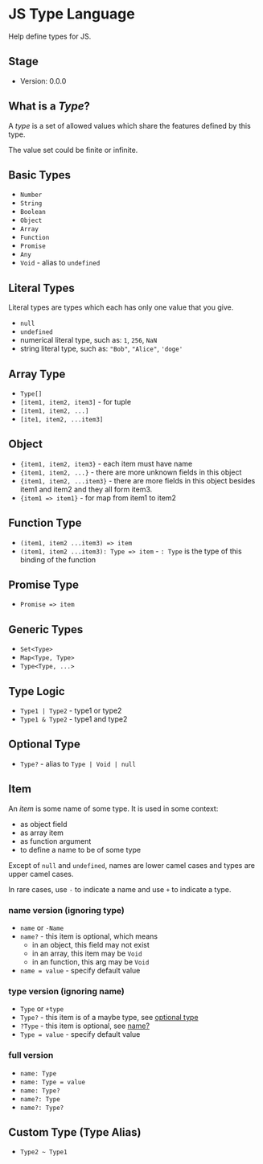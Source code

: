 # JS Type Language

Help define types for JS.

## Stage

- Version: 0.0.0

## What is a *Type*?

A *type* is a set of allowed values which share the features defined by this type.

The value set could be finite or infinite.

## Basic Types

- `Number`
- `String`
- `Boolean`
- `Object`
- `Array`
- `Function`
- `Promise`
- `Any`
- `Void` - alias to `undefined`

## Literal Types

Literal types are types which each has only one value that you give.

- `null`
- `undefined`
- numerical literal type, such as: `1`, `256`, `NaN`
- string literal type, such as: `"Bob"`, `"Alice"`, `'doge'`

## Array Type

- `Type[]`
- `[item1, item2, item3]` - for tuple
- `[item1, item2, ...]`
- `[ite1, item2, ...item3]`

## Object

- `{item1, item2, item3}` - each item must have name
- `{item1, item2, ...}` - there are more unknown fields in this object
- `{item1, item2, ...item3}` - there are more fields in this object besides item1 and item2 and they all form item3.
- `{item1 => item1}` - for map from item1 to item2

## Function Type

- `(item1, item2 ...item3) => item`
- `(item1, item2 ...item3): Type => item` - `: Type` is the type of this binding of the function

## Promise Type

- `Promise => item`

## Generic Types

- `Set<Type>`
- `Map<Type, Type>`
- `Type<Type, ...>`

## Type Logic

- `Type1 | Type2` - type1 or type2
- `Type1 & Type2` - type1 and type2

## Optional Type

- `Type?` - alias to `Type | Void | null`

## Item

An *item* is some name of some type. It is used in some context:

- as object field
- as array item
- as function argument
- to define a name to be of some type

Except of `null` and `undefined`, names are lower camel cases and types are upper camel cases.

In rare cases, use `-` to indicate a name and use `+` to indicate a type.

### name version (ignoring type)

- `name` or `-Name`
- `name?` - this item is optional, which means
  - in an object, this field may not exist
  - in an array, this item may be `Void`
  - in an function, this arg may be `Void`
- `name = value` - specify default value

### type version (ignoring name)

- `Type` or `+type`
- `Type?` - this item is of a maybe type, see [optional type](#optional-type)
- `?Type` - this item is optional, see [name?](#type-version-(ignoring-name))
- `Type = value` - specify default value

### full version

- `name: Type`
- `name: Type = value`
- `name: Type?`
- `name?: Type`
- `name?: Type?`

## Custom Type (Type Alias)

- `Type2 ~ Type1`

